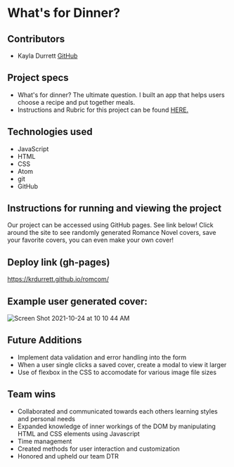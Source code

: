 # What's for Dinner?

## Contributors 

  - Kayla Durrett [GitHub](https://github.com/krdurrett)
  
## Project specs

  - What's for dinner? The ultimate question. I built an app that helps users choose a recipe and put together meals. 
  - Instructions and Rubric for this project can be found [HERE.](https://frontend.turing.edu/projects/module-1/dinner.html)

## Technologies used

  - JavaScript 
  - HTML
  - CSS
  - Atom
  - git
  - GitHub

## Instructions for running and viewing the project

  Our project can be accessed using GitHub pages. See link below!
  Click around the site to see randomly generated Romance Novel covers, save your favorite covers, you can even make your own cover!

## Deploy link (gh-pages)

  https://krdurrett.github.io/romcom/
  
## Example user generated cover:

![Screen Shot 2021-10-24 at 10 10 44 AM](https://user-images.githubusercontent.com/88299275/138602703-c28e8149-67f3-4091-8cc8-336b13184292.png)

## Future Additions

 - Implement data validation and error handling into the form
 - When a user single clicks a saved cover, create a modal to view it larger
 - Use of flexbox in the CSS to accomodate for various image file sizes

## Team wins 

- Collaborated and communicated towards each others learning styles and personal needs
- Expanded knowledge of inner workings of the DOM by manipulating HTML and CSS elements using Javascript
- Time management
- Created methods for user interaction and customization
- Honored and upheld our team DTR 
